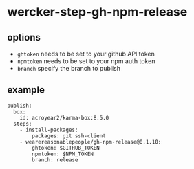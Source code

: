 # wercker-step-gh-npm-release

## options

* `ghtoken` needs to be set to your github API token
* `npmtoken` needs to be set to your npm auth token
* `branch` specify the branch to publish

## example

```
publish:
  box:
    id: acroyear2/karma-box:8.5.0
  steps:
    - install-packages:
        packages: git ssh-client
    - wearereasonablepeople/gh-npm-release@0.1.10:
        ghtoken: $GITHUB_TOKEN
        npmtoken: $NPM_TOKEN
        branch: release
```
